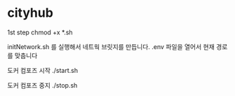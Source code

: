 # cityhub

1st step
chmod +x *.sh

initNetwork.sh 를 실행해서 네트웍 브릿지를 만듭니다.
.env 파일을 열어서 현재 경로를 맞춥니다

도커 컴포즈 시작
./start.sh 

도커 컴포즈 중지
./stop.sh
